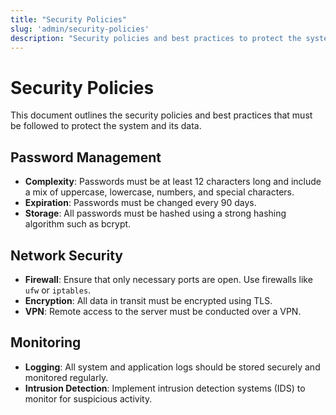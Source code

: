 ```yaml
---
title: "Security Policies"
slug: 'admin/security-policies'
description: "Security policies and best practices to protect the system."
---
```


# Security Policies

This document outlines the security policies and best practices that must be followed to protect the system and its data.

## Password Management

- **Complexity**: Passwords must be at least 12 characters long and include a mix of uppercase, lowercase, numbers, and special characters.
- **Expiration**: Passwords must be changed every 90 days.
- **Storage**: All passwords must be hashed using a strong hashing algorithm such as bcrypt.

## Network Security

- **Firewall**: Ensure that only necessary ports are open. Use firewalls like `ufw` or `iptables`.
- **Encryption**: All data in transit must be encrypted using TLS.
- **VPN**: Remote access to the server must be conducted over a VPN.

## Monitoring

- **Logging**: All system and application logs should be stored securely and monitored regularly.
- **Intrusion Detection**: Implement intrusion detection systems (IDS) to monitor for suspicious activity.
